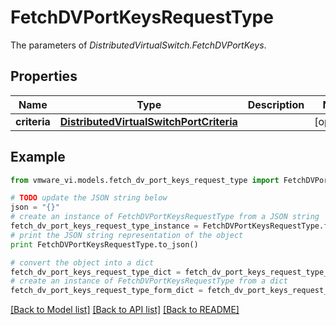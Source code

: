 # FetchDVPortKeysRequestType

The parameters of *DistributedVirtualSwitch.FetchDVPortKeys*. 

## Properties
Name | Type | Description | Notes
------------ | ------------- | ------------- | -------------
**criteria** | [**DistributedVirtualSwitchPortCriteria**](DistributedVirtualSwitchPortCriteria.md) |  | [optional] 

## Example

```python
from vmware_vi.models.fetch_dv_port_keys_request_type import FetchDVPortKeysRequestType

# TODO update the JSON string below
json = "{}"
# create an instance of FetchDVPortKeysRequestType from a JSON string
fetch_dv_port_keys_request_type_instance = FetchDVPortKeysRequestType.from_json(json)
# print the JSON string representation of the object
print FetchDVPortKeysRequestType.to_json()

# convert the object into a dict
fetch_dv_port_keys_request_type_dict = fetch_dv_port_keys_request_type_instance.to_dict()
# create an instance of FetchDVPortKeysRequestType from a dict
fetch_dv_port_keys_request_type_form_dict = fetch_dv_port_keys_request_type.from_dict(fetch_dv_port_keys_request_type_dict)
```
[[Back to Model list]](../README.md#documentation-for-models) [[Back to API list]](../README.md#documentation-for-api-endpoints) [[Back to README]](../README.md)



